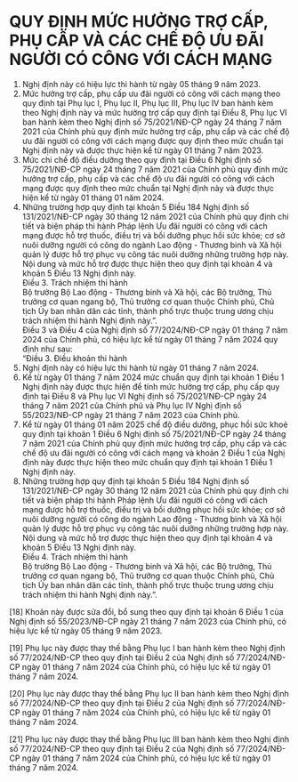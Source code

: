 # QUY ĐỊNH MỨC HƯỞNG TRỢ CẤP, PHỤ CẤP VÀ CÁC CHẾ ĐỘ ƯU ĐÃI NGƯỜI CÓ CÔNG VỚI CÁCH MẠNG

1. Nghị định này có hiệu lực thi hành từ ngày 05 tháng 9 năm 2023.  
2. Mức hưởng trợ cấp, phụ cấp ưu đãi người có công với cách mạng theo quy định tại Phụ lục I, Phụ lục II, Phụ lục III, Phụ lục IV ban hành kèm theo Nghị định này và mức hưởng trợ cấp quy định tại Điều 8, Phụ lục VI ban hành kèm theo Nghị định số 75/2021/NĐ-CP ngày 24 tháng 7 năm 2021 của Chính phủ quy định mức hưởng trợ cấp, phụ cấp và các chế độ ưu đãi người có công với cách mạng được quy định theo mức chuẩn tại Nghị định này và được thực hiện kể từ ngày 01 tháng 7 năm 2023.  
3. Mức chi chế độ điều dưỡng theo quy định tại Điều 6 Nghị định số 75/2021/NĐ-CP ngày 24 tháng 7 năm 2021 của Chính phủ quy định mức hưởng trợ cấp, phụ cấp và các chế độ ưu đãi người có công với cách mạng được quy định theo mức chuẩn tại Nghị định này và được thực hiện kể từ ngày 01 tháng 01 năm 2024.  
4. Những trường hợp quy định tại khoản 5 Điều 184 Nghị định số 131/2021/NĐ-CP ngày 30 tháng 12 năm 2021 của Chính phủ quy định chi tiết và biện pháp thi hành Pháp lệnh Ưu đãi người có công với cách mạng được hỗ trợ thuốc, điều trị và bồi dưỡng phục hồi sức khỏe; cơ sở nuôi dưỡng người có công do ngành Lao động - Thương binh và Xã hội quản lý được hỗ trợ phục vụ công tác nuôi dưỡng những trường hợp này. Nội dung và mức hỗ trợ được thực hiện theo quy định tại khoản 4 và khoản 5 Điều 13 Nghị định này.  
Điều 3. Trách nhiệm thi hành  
Bộ trưởng Bộ Lao động - Thương binh và Xã hội, các Bộ trưởng, Thủ trưởng cơ quan ngang bộ, Thủ trưởng cơ quan thuộc Chính phủ, Chủ tịch Ủy ban nhân dân các tỉnh, thành phố trực thuộc trung ương chịu trách nhiệm thi hành Nghị định này.”.  
Điều 3 và Điều 4 của Nghị định số 77/2024/NĐ-CP ngày 01 tháng 7 năm 2024 của Chính phủ, có hiệu lực kể từ ngày 01 tháng 7 năm 2024 quy định như sau:  
“Điều 3. Điều khoản thi hành  
1. Nghị định này có hiệu lực thi hành từ ngày 01 tháng 7 năm 2024.  
2. Kể từ ngày 01 tháng 7 năm 2024 mức chuẩn quy định tại khoản 1 Điều 1 Nghị định này được thực hiện để tính mức hưởng trợ cấp, phụ cấp quy định tại Điều 8 và Phụ lục VI Nghị định số 75/2021/NĐ-CP ngày 24 tháng 7 năm 2021 của Chính phủ và Phụ lục IV Nghị định số 55/2023/NĐ-CP ngày 21 tháng 7 năm 2023 của Chính phủ.  
3. Kể từ ngày 01 tháng 01 năm 2025 chế độ điều dưỡng, phục hồi sức khoẻ quy định tại khoản 1 Điều 6 Nghị định số 75/2021/NĐ-CP ngày 24 tháng 7 năm 2021 của Chính phủ quy định mức hưởng trợ cấp, phụ cấp và các chế độ ưu đãi người có công với cách mạng và khoản 2 Điều 1 của Nghị định này được thực hiện theo mức chuẩn quy định tại khoản 1 Điều 1 Nghị định này.  
4. Những trường hợp quy định tại khoản 5 Điều 184 Nghị định số 131/2021/NĐ-CP ngày 30 tháng 12 năm 2021 của Chính phủ quy định chi tiết và biện pháp thi hành Pháp lệnh Ưu đãi người có công với cách mạng được hỗ trợ thuốc, điều trị và bồi dưỡng phục hồi sức khỏe; cơ sở nuôi dưỡng người có công do ngành Lao động - Thương binh và Xã hội quản lý được hỗ trợ phục vụ công tác nuôi dưỡng những trường hợp này. Nội dung và mức hỗ trợ được thực hiện theo quy định tại khoản 4 và khoản 5 Điều 13 Nghị định này.  
Điều 4. Trách nhiệm thi hành  
Bộ trưởng Bộ Lao động - Thương binh và Xã hội, các Bộ trưởng, Thủ trưởng cơ quan ngang bộ, Thủ trưởng cơ quan thuộc Chính phủ, Chủ tịch Ủy ban nhân dân các tỉnh, thành phố trực thuộc trung ương chịu trách nhiệm thi hành Nghị định này.”.   
 
[18] Khoản này được sửa đổi, bổ sung theo quy định tại khoản 6 Điều 1 của Nghị định số 55/2023/NĐ-CP ngày 21 tháng 7 năm 2023 của Chính phủ, có hiệu lực kể từ ngày 05 tháng 9 năm 2023.   
 
[19] Phụ lục này được thay thế bằng Phụ lục I ban hành kèm theo Nghị định số 77/2024/NĐ-CP theo quy định tại Điều 2 của Nghị định số 77/2024/NĐ-CP ngày 01 tháng 7 năm 2024 của Chính phủ, có hiệu lực kể từ ngày 01 tháng 7 năm 2024.   
 
[20] Phụ lục này được thay thế bằng Phụ lục II ban hành kèm theo Nghị định số 77/2024/NĐ-CP theo quy định tại Điều 2 của Nghị định số 77/2024/NĐ-CP ngày 01 tháng 7 năm 2024 của Chính phủ, có hiệu lực kể từ ngày 01 tháng 7 năm 2024.   
 
[21] Phụ lục này được thay thế bằng Phụ lục III ban hành kèm theo Nghị định số 77/2024/NĐ-CP theo quy định tại Điều 2 của Nghị định số 77/2024/NĐ-CP ngày 01 tháng 7 năm 2024 của Chính phủ, có hiệu lực kể từ ngày 01 tháng 7 năm 2024.
